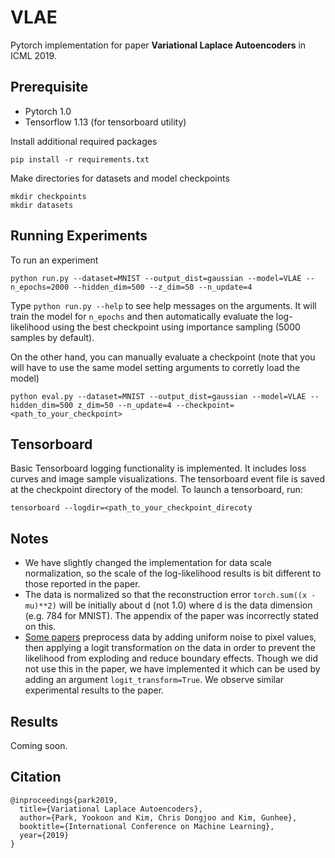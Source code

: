 # VLAE
Pytorch implementation for paper **Variational Laplace Autoencoders** in ICML 2019.

## Prerequisite
- Pytorch 1.0 
- Tensorflow 1.13 (for tensorboard utility)

Install additional required packages
```
pip install -r requirements.txt
```

Make directories for datasets and model checkpoints
```
mkdir checkpoints
mkdir datasets
```

## Running Experiments
To run an experiment
```
python run.py --dataset=MNIST --output_dist=gaussian --model=VLAE --n_epochs=2000 --hidden_dim=500 --z_dim=50 --n_update=4
```
Type `python run.py --help` to see help messages on the arguments.
It will train the model for `n_epochs` and then automatically evaluate the log-likelihood using the best checkpoint using importance sampling (5000 samples by default). 

On the other hand, you can manually evaluate a checkpoint (note that you will have to use the same model setting arguments to corretly load the model)
```
python eval.py --dataset=MNIST --output_dist=gaussian --model=VLAE --hidden_dim=500 z_dim=50 --n_update=4 --checkpoint=<path_to_your_checkpoint>
```

## Tensorboard 
Basic Tensorboard logging functionality is implemented. It includes loss curves and image sample visualizations. The tensorboard event file is saved at the checkpoint directory of the model. 
To launch a tensorboard, run:
```
tensorboard --logdir=<path_to_your_checkpoint_direcoty
```

## Notes
- We have slightly changed the implementation for data scale normalization, so the scale of the log-likelihood results is bit different to those reported in the paper.
- The data is normalized so that the reconstruction error `torch.sum((x - mu)**2)` will be initially about d (not 1.0) where d is the data dimension (e.g. 784 for MNIST). The appendix of the paper was incorrectly stated on this. 
- [Some papers](https://arxiv.org/abs/1705.07057) preprocess data by adding uniform noise to pixel values, then applying a logit transformation on the data in order to prevent the likelihood from exploding and reduce boundary effects. Though we did not use this in the paper, we have implemented it which can be used by adding an argument `logit_transform=True`. We observe similar experimental results to the paper.

## Results
Coming soon.

## Citation
```
@inproceedings{park2019,
  title={Variational Laplace Autoencoders},
  author={Park, Yookoon and Kim, Chris Dongjoo and Kim, Gunhee},
  booktitle={International Conference on Machine Learning},
  year={2019}
}
```

